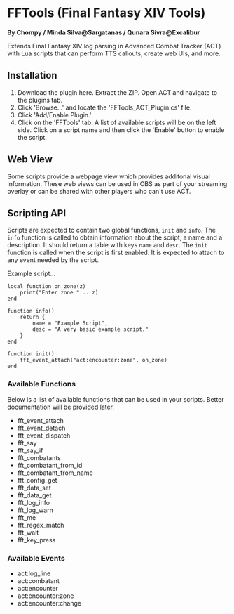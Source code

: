 FFTools (Final Fantasy XIV Tools)
================================
**By Chompy / Minda Silva@Sargatanas / Qunara Sivra@Excalibur**

Extends Final Fantasy XIV log parsing in Advanced Combat Tracker (ACT) with Lua scripts that can perform TTS callouts, create web UIs, and more.


## Installation

1. Download the plugin here. Extract the ZIP. Open ACT and navigate to the plugins tab.
2. Click 'Browse...' and locate the 'FFTools_ACT_Plugin.cs' file.
3. Click 'Add/Enable Plugin.'
4. Click on the 'FFTools' tab. A list of available scripts will be on the left side. Click on a script name and then click the 'Enable' button to enable the script.


## Web View

Some scripts provide a webpage view which provides additonal visual information. These web views can be used in OBS as part of your streaming overlay or can be shared with other players who can't use ACT.


## Scripting API

Scripts are expected to contain two global functions, `init` and `info`. The `info` function is called to obtain information about the script, a name and a description. It should return a table with keys `name` and `desc`. The `init` function is called when the script is first enabled. It is expected to attach to any event needed by the script.

Example script...

```
local function on_zone(z)
    print("Enter zone " .. z)
end

function info()
    return {
        name = "Example Script",
        desc = "A very basic example script."
    }
end

function init()
    fft_event_attach("act:encounter:zone", on_zone)
end
```


### Available Functions

Below is a list of available functions that can be used in your scripts. Better documentation will be provided later.

- fft_event_attach
- fft_event_detach
- fft_event_dispatch
- fft_say
- fft_say_if
- fft_combatants
- fft_combatant_from_id
- fft_combatant_from_name
- fft_config_get
- fft_data_set
- fft_data_get
- fft_log_info
- fft_log_warn
- fft_me
- fft_regex_match
- fft_wait
- fft_key_press


### Available Events

- act:log_line
- act:combatant
- act:encounter
- act:encounter:zone
- act:encounter:change

